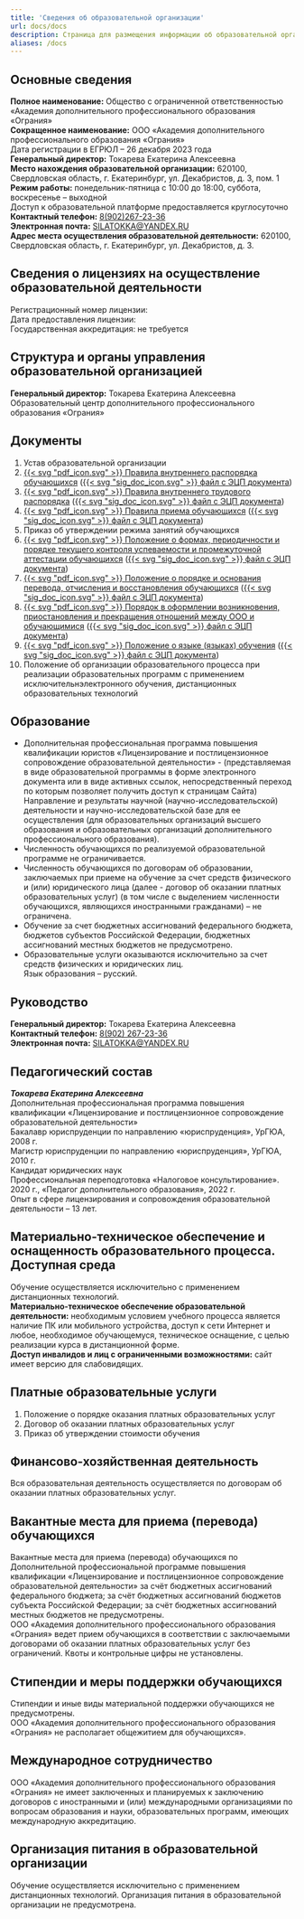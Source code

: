 ```yaml
---
title: 'Сведения об образовательной организации'
url: docs/docs
description: Страница для размещения информации об образовательной организацией
aliases: /docs
---
```


## Основные сведения

**Полное наименование:** Общество с ограниченной ответственностью «Академия дополнительного профессионального образования «Ограния»  
**Сокращенное наименование:** ООО «Академия дополнительного профессионального образования «Ограния»  
Дата регистрации в ЕГРЮЛ – 26 декабря 2023 года  
**Генеральный директор:** Токарева Екатерина Алексеевна  
**Место нахождения образовательной организации:** 620100, Свердловская область, г. Екатеринбург, ул. Декабристов, д. 3, пом. 1  
**Режим работы:** понедельник-пятница с 10:00 до 18:00, суббота, воскресенье – выходной  
Доступ к образовательной платформе предоставляется круглосуточно  
**Контактный телефон:** [8(902)267-23-36](tel:89022672336)  
**Электронная почта:** <SILATOKKA@YANDEX.RU>  
**Адрес места осуществления образовательной деятельности:** 620100, Свердловская область, г. Екатеринбург, ул. Декабристов, д. 3.  

## Сведения о лицензиях на осуществление образовательной деятельности

Регистрационный номер лицензии:  
Дата предоставления лицензии:  
Государственная аккредитация: не требуется

## Структура и органы управления образовательной организацией

**Генеральный директор:** Токарева Екатерина Алексеевна  
Образовательный центр дополнительного профессионального образования «Ограния»

## Документы

1. Устав образовательной организации
2. [{{< svg "pdf_icon.svg" >}} Правила внутреннего распорядка обучающихся](./files/Правила%20внутреннего%20распорядка%20обучающихся.pdf) ([{{< svg "sig_doc_icon.svg" >}} файл с ЭЦП документа](./files/Правила%20внутреннего%20распорядка%20обучающихся.pdf.p7s))
3. [{{< svg "pdf_icon.svg" >}} Правила внутреннего трудового распорядка](./files/Правила%20внутреннего%20трудового%20распорядка.pdf) ([{{< svg "sig_doc_icon.svg" >}} файл с ЭЦП документа](./files/Правила%20внутреннего%20трудового%20распорядка.pdf.p7s))
4. [{{< svg "pdf_icon.svg" >}} Правила приема обучающихся](./files/Правила%20приема%20обучающихся.pdf) ([{{< svg "sig_doc_icon.svg" >}} файл с ЭЦП документа](./files/Правила%20приема%20обучающихся.pdf.p7s))
5. Приказ об утверждении режима занятий обучающихся
6. [{{< svg "pdf_icon.svg" >}} Положение о формах, периодичности и порядке текущего контроля успеваемости и промежуточной аттестации обучающихся](./files/Положение%20о%20формах,%20периодичности%20и%20порядке%20текущего%20контроля.pdf) ([{{< svg "sig_doc_icon.svg" >}} файл с ЭЦП документа](./files/Положение%20о%20формах,%20периодичности%20и%20порядке%20текущего%20контроля.pdf.p7s))
7. [{{< svg "pdf_icon.svg" >}} Положение о порядке и основания перевода, отчисления и восстановления обучающихся](./files/Порядок%20и%20основания%20перевода,%20отчисления%20и%20восстановления%20обучающихся.pdf) ([{{< svg "sig_doc_icon.svg" >}} файл с ЭЦП документа](./files/Порядок%20и%20основания%20перевода,%20отчисления%20и%20восстановления%20обучающихся.pdf.p7s))
8. [{{< svg "pdf_icon.svg" >}} Порядок в оформлении возникновения, приостановления и прекращения отношений между ООО и обучающимися](./files/Порядок%20оформления%20возникновения%20и%20прекращения%20образовательных%20отношений%20между%20обучающимся%20и%20ООО%20Ограния.pdf) ([{{< svg "sig_doc_icon.svg" >}} файл с ЭЦП документа](./files/Порядок%20оформления%20возникновения%20и%20прекращения%20образовательных%20отношений%20между%20обучающимся%20и%20ООО%20Ограния.pdf.p7s))
9. [{{< svg "pdf_icon.svg" >}} Положение о языке (языках) обучения](./files/Положение%20о%20языке%20обучения.pdf) ([{{< svg "sig_doc_icon.svg" >}} файл с ЭЦП документа](./files/Положение%20о%20языке%20обучения.pdf.p7s))
10. Положение об организации образовательного процесса при реализации образовательных программ с применением исключительнэлектронного обучения, дистанционных образовательных технологий

## Образование

- Дополнительная профессиональная программа повышения квалификации юристов «Лицензирование и постлицензионное сопровождение образовательной деятельности» - (представляемая в виде образовательной программы в форме электронного документа или в виде активных ссылок, непосредственный переход по которым позволяет получить доступ к страницам Сайта)
Направление и результаты научной (научно-исследовательской) деятельности и научно-исследовательской базе для ее осуществления (для образовательных организаций высшего образования и образовательных организаций дополнительного профессионального образования).  
- Численность обучающихся по реализуемой образовательной программе не ограничивается.  
- Численность обучающихся по договорам об образовании, заключаемых при приеме на обучение за счет средств физического и (или) юридического лица (далее - договор об оказании платных образовательных услуг) (в том числе с выделением численности обучающихся, являющихся иностранными гражданами) – не ограничена.  
- Обучение за счет бюджетных ассигнований федерального бюджета, бюджетов субъектов Российской Федерации, бюджетных ассигнований местных бюджетов не предусмотрено.  
- Образовательные услуги оказываются исключительно за счет средств физических и юридических лиц.  
Язык образования  – русский.

## Руководство

**Генеральный директор:** Токарева Екатерина Алексеевна  
**Контактный телефон:** [8(902) 267-23-36](tel:89022672336)  
**Электронная почта:** <SILATOKKA@YANDEX.RU>  

## Педагогический состав

***Токарева Екатерина Алексеевна***  
Дополнительная профессиональная программа повышения квалификации «Лицензирование и постлицензионное сопровождение образовательной деятельности»  
Бакалавр юриспруденции по направлению «юриспруденция», УрГЮА, 2008 г.  
Магистр юриспруденции по направлению «юриспруденция», УрГЮА, 2010 г.  
Кандидат юридических наук  
Профессиональная переподготовка «Налоговое консультирование». 2020 г., «Педагог дополнительного образования», 2022 г.  
Опыт в сфере лицензирования и сопровождения образовательной деятельности – 13 лет.

## Материально-техническое обеспечение и оснащенность образовательного процесса. Доступная среда

Обучение осуществляется исключительно с применением дистанционных технологий.  
**Материально-техническое обеспечение образовательной деятельности:** необходимым условием учебного процесса является наличие ПК или мобильного устройства, доступ к сети Интернет и любое, необходимое обучающемуся, техническое оснащение, с целью реализации курса в дистанционной форме.  
**Доступ инвалидов и лиц с ограниченными возможностями:** сайт имеет версию для слабовидящих.

## Платные образовательные услуги

1. Положение о порядке оказания платных образовательных услуг
2. Договор об оказании платных образовательных услуг
3. Приказ об утверждении стоимости обучения

## Финансово-хозяйственная деятельность

Вся образовательная деятельность осуществляется по договорам об оказании платных образовательных услуг.

## Вакантные места для приема (перевода) обучающихся

Вакантные места для приема (перевода) обучающихся по Дополнительной профессиональной программе повышения квалификации «Лицензирование и постлицензионное сопровождение образовательной деятельности» за счёт бюджетных ассигнований федерального бюджета; за счёт бюджетных ассигнований бюджетов субъекта Российской Федерации; за счёт бюджетных ассигнований местных бюджетов не предусмотрены.  
ООО «Академия дополнительного профессионального образования «Ограния» ведет прием обучающихся в соответствии с заключаемыми договорами об оказании платных образовательных услуг без ограничений.
Квоты и контрольные цифры не установлены.

## Стипендии и меры поддержки обучающихся

Стипендии и иные виды материальной поддержки обучающихся не предусмотрены.  
ООО «Академия дополнительного профессионального образования «Ограния» не располагает общежитием для обучающихся».

## Международное сотрудничество

ООО «Академия дополнительного профессионального образования «Ограния» не имеет заключенных и планируемых к заключению договоров с иностранными и (или) международными организациями по вопросам образования и науки, образовательных программ, имеющих международную аккредитацию.

## Организация питания в образовательной организации

Обучение осуществляется исключительно с применением дистанционных технологий. Организация питания в образовательной организации не предусмотрена.
